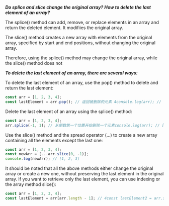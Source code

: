 ***Do splice and slice change the original array? How to delete the last element of an array?***

The splice() method can add, remove, or replace elements in an array and return the deleted element. It modifiies the original array.

The slice() method creates a new array with elements from the original array, specified by start and end positions, without changing the original array.

Therefore, using the splice() method may change the original array, while the slice() method does not

***To delete the last element of an array, there are several ways:***

To delete the last element of an array, use the pop() method to delete and return the last element:

```JavaScript
const arr = [1, 2, 3, 4];
const lastElement = arr.pop(); // 返回被删除的元素 4console.log(arr); // [1, 2, 3]
```

Delete the last element of an array using the splice() method:

```JavaScript
const arr = [1, 2, 3, 4];
arr.splice(-1, 1); // 从倒数第一个位置开始删除一个元素console.log(arr); // [1, 2, 3]
```

Use the slice() method and the spread operator (...) to create a new array containing all the elements except the last one:

```JavaScript
const arr = [1, 2, 3, 4];
const newArr = [...arr.slice(0, -1)];
console.log(newArr); // [1, 2, 3]
```

It should be noted that all the above methods either change the original array or create a new one, without preserving the last element in the original array. If you want to retrieve only the last element, you can use indexing or the array method slice():

```JavaScript
const arr = [1, 2, 3, 4];
const lastElement = arr[arr.length - 1]; // 4const lastElement2 = arr.slice(-1)[0]; // 4
```